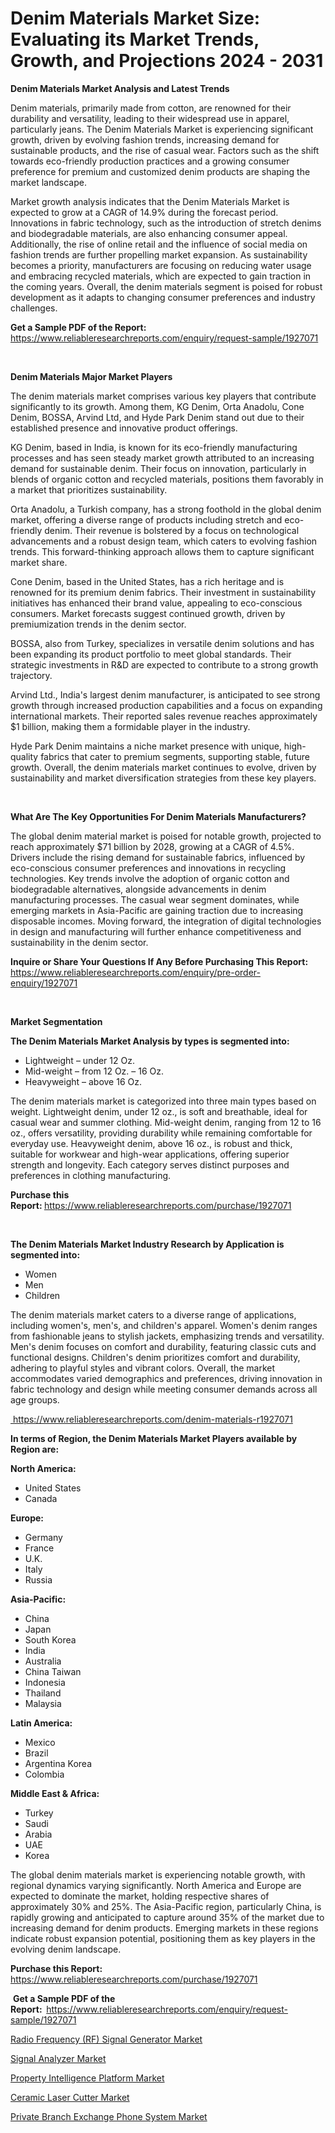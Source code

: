 <p><h1>Denim Materials Market Size: Evaluating its Market Trends, Growth, and Projections 2024 - 2031</h1></p><p><strong>Denim Materials Market Analysis and Latest Trends</strong></p>
<p><p>Denim materials, primarily made from cotton, are renowned for their durability and versatility, leading to their widespread use in apparel, particularly jeans. The Denim Materials Market is experiencing significant growth, driven by evolving fashion trends, increasing demand for sustainable products, and the rise of casual wear. Factors such as the shift towards eco-friendly production practices and a growing consumer preference for premium and customized denim products are shaping the market landscape.</p><p>Market growth analysis indicates that the Denim Materials Market is expected to grow at a CAGR of 14.9% during the forecast period. Innovations in fabric technology, such as the introduction of stretch denims and biodegradable materials, are also enhancing consumer appeal. Additionally, the rise of online retail and the influence of social media on fashion trends are further propelling market expansion. As sustainability becomes a priority, manufacturers are focusing on reducing water usage and embracing recycled materials, which are expected to gain traction in the coming years. Overall, the denim materials segment is poised for robust development as it adapts to changing consumer preferences and industry challenges.</p></p>
<p><strong>Get a Sample PDF of the Report:&nbsp;</strong> <a href="https://www.reliableresearchreports.com/enquiry/request-sample/1927071?utm_campaign=7&utm_medium=2&utm_source=Github&utm_content=ia&utm_term=25102024&utm_id=denim-materials">https://www.reliableresearchreports.com/enquiry/request-sample/1927071</a></p>
<p>&nbsp;</p>
<p><strong>Denim Materials Major Market Players</strong></p>
<p><p>The denim materials market comprises various key players that contribute significantly to its growth. Among them, KG Denim, Orta Anadolu, Cone Denim, BOSSA, Arvind Ltd, and Hyde Park Denim stand out due to their established presence and innovative product offerings.</p><p>KG Denim, based in India, is known for its eco-friendly manufacturing processes and has seen steady market growth attributed to an increasing demand for sustainable denim. Their focus on innovation, particularly in blends of organic cotton and recycled materials, positions them favorably in a market that prioritizes sustainability.</p><p>Orta Anadolu, a Turkish company, has a strong foothold in the global denim market, offering a diverse range of products including stretch and eco-friendly denim. Their revenue is bolstered by a focus on technological advancements and a robust design team, which caters to evolving fashion trends. This forward-thinking approach allows them to capture significant market share.</p><p>Cone Denim, based in the United States, has a rich heritage and is renowned for its premium denim fabrics. Their investment in sustainability initiatives has enhanced their brand value, appealing to eco-conscious consumers. Market forecasts suggest continued growth, driven by premiumization trends in the denim sector.</p><p>BOSSA, also from Turkey, specializes in versatile denim solutions and has been expanding its product portfolio to meet global standards. Their strategic investments in R&D are expected to contribute to a strong growth trajectory.</p><p>Arvind Ltd., India's largest denim manufacturer, is anticipated to see strong growth through increased production capabilities and a focus on expanding international markets. Their reported sales revenue reaches approximately $1 billion, making them a formidable player in the industry.</p><p>Hyde Park Denim maintains a niche market presence with unique, high-quality fabrics that cater to premium segments, supporting stable, future growth. Overall, the denim materials market continues to evolve, driven by sustainability and market diversification strategies from these key players.</p></p>
<p>&nbsp;</p>
<p><strong>What Are The Key Opportunities For Denim Materials Manufacturers?</strong></p>
<p><p>The global denim material market is poised for notable growth, projected to reach approximately $71 billion by 2028, growing at a CAGR of 4.5%. Drivers include the rising demand for sustainable fabrics, influenced by eco-conscious consumer preferences and innovations in recycling technologies. Key trends involve the adoption of organic cotton and biodegradable alternatives, alongside advancements in denim manufacturing processes. The casual wear segment dominates, while emerging markets in Asia-Pacific are gaining traction due to increasing disposable incomes. Moving forward, the integration of digital technologies in design and manufacturing will further enhance competitiveness and sustainability in the denim sector.</p></p>
<p><strong>Inquire or Share Your Questions If Any Before Purchasing This Report:</strong> <a href="https://www.reliableresearchreports.com/enquiry/pre-order-enquiry/1927071?utm_campaign=7&utm_medium=2&utm_source=Github&utm_content=ia&utm_term=25102024&utm_id=denim-materials">https://www.reliableresearchreports.com/enquiry/pre-order-enquiry/1927071</a></p>
<p>&nbsp;</p>
<p><strong>Market Segmentation</strong></p>
<p><strong>The Denim Materials Market Analysis by types is segmented into:</strong></p>
<p><ul><li>Lightweight – under 12 Oz.</li><li>Mid-weight – from 12 Oz. – 16 Oz.</li><li>Heavyweight – above 16 Oz.</li></ul></p>
<p><p>The denim materials market is categorized into three main types based on weight. Lightweight denim, under 12 oz., is soft and breathable, ideal for casual wear and summer clothing. Mid-weight denim, ranging from 12 to 16 oz., offers versatility, providing durability while remaining comfortable for everyday use. Heavyweight denim, above 16 oz., is robust and thick, suitable for workwear and high-wear applications, offering superior strength and longevity. Each category serves distinct purposes and preferences in clothing manufacturing.</p></p>
<p><strong>Purchase this Report:&nbsp;</strong><a href="https://www.reliableresearchreports.com/purchase/1927071?utm_campaign=7&utm_medium=2&utm_source=Github&utm_content=ia&utm_term=25102024&utm_id=denim-materials">https://www.reliableresearchreports.com/purchase/1927071</a></p>
<p>&nbsp;</p>
<p><strong>The Denim Materials Market Industry Research by Application is segmented into:</strong></p>
<p><ul><li>Women</li><li>Men</li><li>Children</li></ul></p>
<p><p>The denim materials market caters to a diverse range of applications, including women's, men's, and children's apparel. Women's denim ranges from fashionable jeans to stylish jackets, emphasizing trends and versatility. Men's denim focuses on comfort and durability, featuring classic cuts and functional designs. Children's denim prioritizes comfort and durability, adhering to playful styles and vibrant colors. Overall, the market accommodates varied demographics and preferences, driving innovation in fabric technology and design while meeting consumer demands across all age groups.</p></p>
<p><a href="https://www.reliableresearchreports.com/denim-materials-r1927071?utm_campaign=7&utm_medium=2&utm_source=Github&utm_content=ia&utm_term=25102024&utm_id=denim-materials">&nbsp;https://www.reliableresearchreports.com/denim-materials-r1927071</a></p>
<p><strong>In terms of Region, the Denim Materials Market Players available by Region are:</strong></p>
<p>
    <p> <strong> North America: </strong>
        <ul>
            <li>United States</li>
            <li>Canada</li>
        </ul>
        </p> 
    <p> <strong> Europe: </strong>
        <ul>
            <li>Germany</li>
            <li>France</li>
            <li>U.K.</li>
            <li>Italy</li>
            <li>Russia</li>
        </ul>
        </p> 
    <p> <strong> Asia-Pacific: </strong>
        <ul>
            <li>China</li>
            <li>Japan</li>
            <li>South Korea</li>
            <li>India</li>
            <li>Australia</li>
            <li>China Taiwan</li>
            <li>Indonesia</li>
            <li>Thailand</li>
            <li>Malaysia</li>
        </ul>
        </p> 
    <p> <strong> Latin America: </strong>
        <ul>
            <li>Mexico</li>
            <li>Brazil</li>
            <li>Argentina Korea</li>
            <li>Colombia</li>
        </ul>
        </p> 
    <p> <strong> Middle East & Africa: </strong>
        <ul>
            <li>Turkey</li>
            <li>Saudi</li>
            <li>Arabia</li>
            <li>UAE</li>
            <li>Korea</li>
        </ul>
    </p>
    </p>
<p><p>The global denim materials market is experiencing notable growth, with regional dynamics varying significantly. North America and Europe are expected to dominate the market, holding respective shares of approximately 30% and 25%. The Asia-Pacific region, particularly China, is rapidly growing and anticipated to capture around 35% of the market due to increasing demand for denim products. Emerging markets in these regions indicate robust expansion potential, positioning them as key players in the evolving denim landscape.</p></p>
<p><strong>Purchase this Report: </strong><a href="https://www.reliableresearchreports.com/purchase/1927071?utm_campaign=7&utm_medium=2&utm_source=Github&utm_content=ia&utm_term=25102024&utm_id=denim-materials">https://www.reliableresearchreports.com/purchase/1927071</a></p>
<p>&nbsp;<strong>Get a Sample PDF of the Report:&nbsp;&nbsp;</strong><a href="https://www.reliableresearchreports.com/enquiry/request-sample/1927071?utm_campaign=7&utm_medium=2&utm_source=Github&utm_content=ia&utm_term=25102024&utm_id=denim-materials">https://www.reliableresearchreports.com/enquiry/request-sample/1927071</a></p>
<p><strong></strong></p>
<p><p><a href="https://github.com/MelgarBasny/Market-Research-Report-List-1/blob/main/radio-frequency-rf-signal-generator-market.md?utm_campaign=7&utm_medium=2&utm_source=Github&utm_content=ia&utm_term=25102024&utm_id=denim-materials">Radio Frequency (RF) Signal Generator Market</a></p><p><a href="https://github.com/MarilynDouglas476/Market-Research-Report-List-1/blob/main/signal-analyzer-market.md?utm_campaign=7&utm_medium=2&utm_source=Github&utm_content=ia&utm_term=25102024&utm_id=denim-materials">Signal Analyzer Market</a></p><p><a href="https://www.linkedin.com/pulse/property-intelligence-platform-market-size-segmentation-trends-vc1ic?utm_campaign=7&utm_medium=2&utm_source=Github&utm_content=ia&utm_term=25102024&utm_id=denim-materials">Property Intelligence Platform Market</a></p><p><a href="https://issuu.com/reportprime-2/docs/ceramic-laser-cutter-market-size-20_5a78ea8021ee8f?utm_campaign=7&utm_medium=2&utm_source=Github&utm_content=ia&utm_term=25102024&utm_id=denim-materials">Ceramic Laser Cutter Market</a></p><p><a href="https://www.linkedin.com/pulse/private-branch-exchange-phone-system-market-investigation-7b2jc?utm_campaign=7&utm_medium=2&utm_source=Github&utm_content=ia&utm_term=25102024&utm_id=denim-materials">Private Branch Exchange Phone System Market</a></p></p>